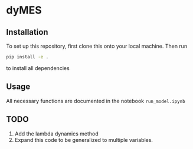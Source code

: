# dyMES

## Installation
To set up this repository, first clone this onto your local machine. Then run

```bash
pip install -e .
```

to install all dependencies

## Usage
All necessary functions are documented in the notebook `run_model.ipynb`

## TODO
1. Add the lambda dynamics method
2. Expand this code to be generalized to multiple variables. 